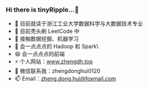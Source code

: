 ### Hi there is tinyRipple...👋

<!--
**tinyRipple/tinyRipple** is a ✨ _special_ ✨ repository because its `README.md` (this file) appears on your GitHub profile.

Here are some ideas to get you started:

- 🔭 I’m currently working on ...
- 🌱 I’m currently learning ...
- 👯 I’m looking to collaborate on ...
- 🤔 I’m looking for help with ...
- 💬 Ask me about ...
- 📫 How to reach me: ...
- 😄 Pronouns: ...
- ⚡ Fun fact: ...
-->

- 🔭 目前就读于浙江工业大学数据科学与大数据技术专业
- 🌱 目前秃头刷 LeetCode 中
- 👯 接触数据挖掘、机器学习
- 🤔 会一点点点的 Hadoop 和 Spark\
- 😄 会一点点点的前端
- ⚡ 个人网站：www.zhengdh.top
- 💬 微信联系我：zhengdonghui0120
- 📫 Email：zheng.dong.hui@foxmail.com
